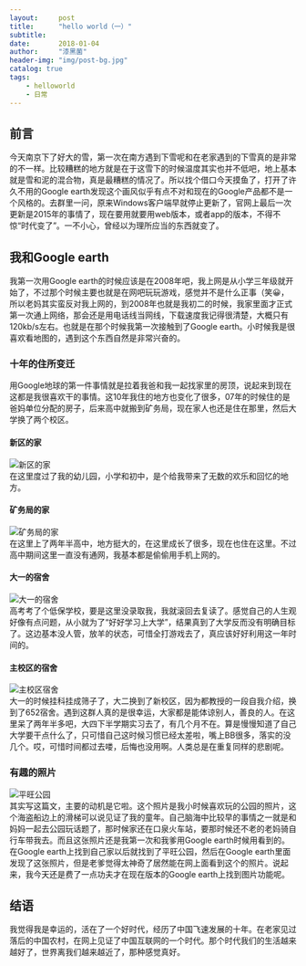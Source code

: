 ```yaml
---
layout:     post
title:      "hello world（一）"
subtitle:   
date:       2018-01-04
author:     "漆黑菌"
header-img: "img/post-bg.jpg"
catalog: true
tags:
    - helloworld
    - 日常
---
```


## 前言
今天南京下了好大的雪，第一次在南方遇到下雪呢和在老家遇到的下雪真的是非常的不一样。比较糟糕的地方就是在于这雪下的时候温度其实也并不低吧，地上基本就是雪和泥的混合物，真是最糟糕的情况了。所以找个借口今天摸鱼了，打开了许久不用的Google earth发现这个画风似乎有点不对和现在的Google产品都不是一个风格的。去群里一问，原来Windows客户端早就停止更新了，官网上最后一次更新是2015年的事情了，现在要用就要用web版本，或者app的版本，不得不惊“时代变了”。一不小心，曾经以为理所应当的东西就变了。

## 我和Google earth
我第一次用Google earth的时候应该是在2008年吧，我上网是从小学三年级就开始了，不过那个时候主要也就是在网吧玩玩游戏，感觉并不是什么正事（笑😀，所以老妈其实蛮反对我上网的，到2008年也就是我初二的时候，我家里面才正式第一次通上网络，那会还是用电话线当网线，下载速度我记得很清楚，大概只有120kb/s左右。也就是在那个时候我第一次接触到了Google earth。小时候我是很喜欢看地图的，遇到这个东西自然是非常兴奋的。

### 十年的住所变迁
用Google地球的第一件事情就是拉着我爸和我一起找家里的房顶，说起来到现在这都是我很喜欢干的事情。这10年我住的地方也变化了很多，07年的时候住的是爸妈单位分配的房子，后来高中就搬到矿务局，现在家人也还是住在那里，然后大学换了两个校区。
  
#### 新区的家  
![新区的家](https://cl.ly/2m2R07280t1r/%E6%96%B0%E4%BA%94%E5%8C%BA.jpg)        
在这里度过了我的幼儿园，小学和初中，是个给我带来了无数的欢乐和回忆的地方。

#### 矿务局的家  
![矿务局的家](https://cl.ly/060b2m3f072c/download/%E7%9F%BF%E5%8A%A1%E5%B1%80.jpg)  
在这里上了两年半高中，地方挺大的，在这里成长了很多，现在也住在这里。不过高中期间这里一直没有通网，我基本都是偷偷用手机上网的。

#### 大一的宿舍  
![大一的宿舍](https://cl.ly/002u3K181W09/download/%E6%A6%86%E6%AC%A1.jpg)  
高考考了个低保学校，要是这里没录取我，我就滚回去复读了。感觉自己的人生观好像有点问题，从小就为了“好好学习上大学”，结果真到了大学反而没有明确目标了。这边基本没人管，放羊的状态，可惜全打游戏去了，真应该好好利用这一年时间的。

#### 主校区的宿舍
![主校区宿舍](https://cl.ly/35380K2T0p47/download/%E4%B8%AD%E5%8C%97%E5%A4%A7%E5%AD%A6.jpg)  
大一的时候挂科挂成筛子了，大二换到了新校区，因为都教授的一段自我介绍，换到了652宿舍。遇到这群人真的是很幸运，大家都是能体谅别人，善良的人。在这里呆了两年半多吧，大四下半学期实习去了，有几个月不在。算是慢慢知道了自己大学要干点什么了，只可惜自己这时候习惯已经太差啦，嘴上BB很多，落实的没几个。哎，可惜时间都过去喽，后悔也没用啊。人类总是在重复同样的悲剧呢。

### 有趣的照片
![平旺公园](https://cl.ly/3a2a2Q1m1f0F/download/7518057.jpg)  
其实写这篇文，主要的动机是它啦。这个照片是我小时候喜欢玩的公园的照片，这个海盗船边上的滑梯可以说见证了我的童年。自己脑海中比较早的事情之一就是和妈妈一起去公园玩话题了，那时候家还在口泉火车站，要那时候还不老的老妈骑自行车带我去。而且这张照片还是我第一次和我爹用Google earth时候用看到的。在Google earth上找到自己家以后就找到了平旺公园，然后在Google earth里面发现了这张照片，但是老爹觉得太神奇了居然能在网上面看到这个的照片。说起来，我今天还是费了一点功夫才在现在版本的Google earth上找到图片功能呢。

## 结语
我觉得我是幸运的，活在了一个好时代，经历了中国飞速发展的十年。在老家见过落后的中国农村，在网上见证了中国互联网的一个时代。那个时代我们的生活越来越好了，世界离我们越来越近了，那种感觉真好。